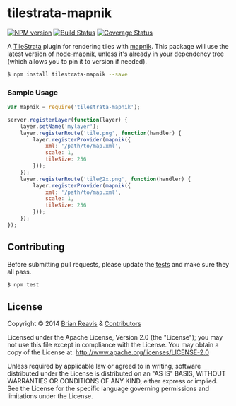 # tilestrata-mapnik
[![NPM version](http://img.shields.io/npm/v/tilestrata-mapnik.svg?style=flat)](https://www.npmjs.org/package/tilestrata-mapnik)
[![Build Status](http://img.shields.io/travis/naturalatlas/tilestrata-mapnik/master.svg?style=flat)](https://travis-ci.org/naturalatlas/tilestrata-mapnik)
[![Coverage Status](http://img.shields.io/coveralls/naturalatlas/tilestrata-mapnik/master.svg?style=flat)](https://coveralls.io/r/naturalatlas/tilestrata-mapnik)

A [TileStrata](https://github.com/naturalatlas/tilestrata) plugin for rendering tiles with [mapnik](http://mapnik.org/). This package will use the latest version of [node-mapnik](https://github.com/mapnik/node-mapnik), unless it's already in your dependency tree (which allows you to pin it to version if needed).

```sh
$ npm install tilestrata-mapnik --save
```

### Sample Usage

```js
var mapnik = require('tilestrata-mapnik');

server.registerLayer(function(layer) {
    layer.setName('mylayer');
    layer.registerRoute('tile.png', function(handler) {
        layer.registerProvider(mapnik({
            xml: '/path/to/map.xml',
            scale: 1,
            tileSize: 256
        }));
    });
    layer.registerRoute('tile@2x.png', function(handler) {
        layer.registerProvider(mapnik({
            xml: '/path/to/map.xml',
            scale: 1,
            tileSize: 256
        }));
    });
});
```

## Contributing

Before submitting pull requests, please update the [tests](test) and make sure they all pass.

```sh
$ npm test
```

## License

Copyright &copy; 2014 [Brian Reavis](https://github.com/brianreavis) & [Contributors](https://github.com/naturalatlas/tilestrata-mapnik/graphs/contributors)

Licensed under the Apache License, Version 2.0 (the "License"); you may not use this file except in compliance with the License. You may obtain a copy of the License at: http://www.apache.org/licenses/LICENSE-2.0

Unless required by applicable law or agreed to in writing, software distributed under the License is distributed on an "AS IS" BASIS, WITHOUT WARRANTIES OR CONDITIONS OF ANY KIND, either express or implied. See the License for the specific language governing permissions and limitations under the License.
